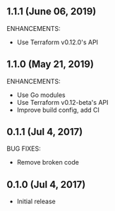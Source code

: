 ## 1.1.1 (June 06, 2019)

ENHANCEMENTS:

* Use Terraform v0.12.0's API

## 1.1.0 (May 21, 2019)

ENHANCEMENTS:

* Use Go modules
* Use Terraform v0.12-beta's API
* Improve build config, add CI

## 0.1.1 (Jul 4, 2017)

BUG FIXES:

* Remove broken code

## 0.1.0 (Jul 4, 2017)

* Initial release
